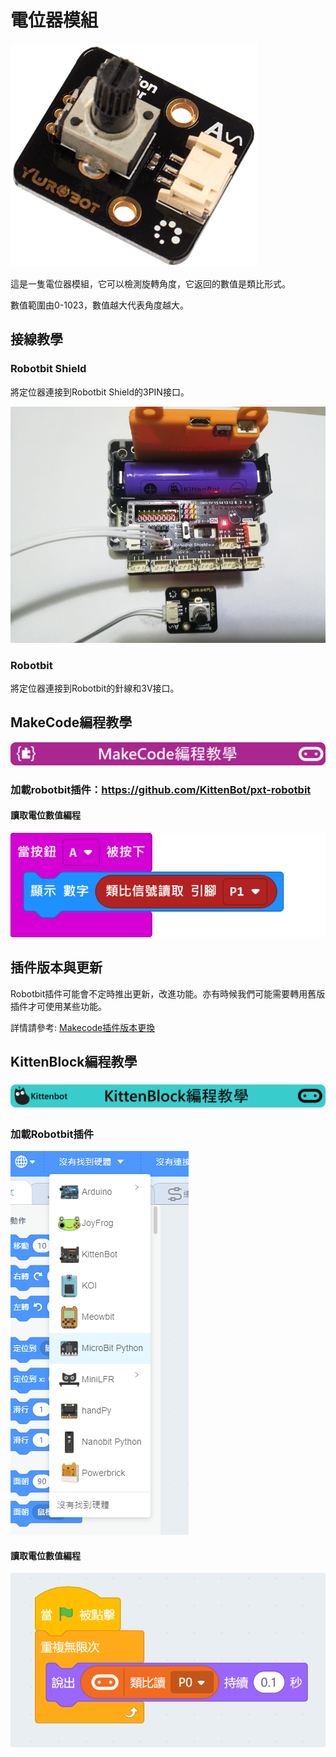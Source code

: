 # 電位器模組

![](./images/poten2.png)

這是一隻電位器模組，它可以檢測旋轉角度，它返回的數值是類比形式。

數值範圍由0-1023，數值越大代表角度越大。

## 接線教學

### Robotbit Shield

將定位器連接到Robotbit Shield的3PIN接口。

![](./images/poten1.jpg)

### Robotbit

將定位器連接到Robotbit的針線和3V接口。

## MakeCode編程教學

![](./PWmodules/images/mcbanner.png)

### 加載robotbit插件：https://github.com/KittenBot/pxt-robotbit

#### 讀取電位數值編程

![](./images/poten_code.png)

## 插件版本與更新

Robotbit插件可能會不定時推出更新，改進功能。亦有時候我們可能需要轉用舊版插件才可使用某些功能。

詳情請參考: [Makecode插件版本更換](../../Makecode/makecode_extensionUpdate)


## KittenBlock編程教學

![](./PWmodules/images/kbbanner.png)

### 加載Robotbit插件

![](./images/addRB.png)

#### 讀取電位數值編程

![](./images/poten_codekb.png)